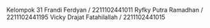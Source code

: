 Kelompok 31 
Frandi Ferdyan / 2211102441011
Ryfky Putra Ramadhan / 2211102441195
Vicky Drajat Fatahilallah / 2211102441015
